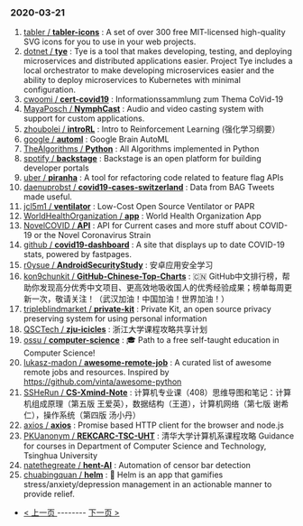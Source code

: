 ### 2020-03-21 
1. [
        tabler /
**tabler-icons**](https://github.com/tabler/tabler-icons) : A set of over 300 free MIT-licensed high-quality SVG icons for you to use in your web projects.
1. [
        dotnet /
**tye**](https://github.com/dotnet/tye) : Tye is a tool that makes developing, testing, and deploying microservices and distributed applications easier. Project Tye includes a local orchestrator to make developing microservices easier and the ability to deploy microservices to Kubernetes with minimal configuration.
1. [
        cwoomi /
**cert-covid19**](https://github.com/cwoomi/cert-covid19) : Informationssammlung zum Thema CoVid-19
1. [
        MayaPosch /
**NymphCast**](https://github.com/MayaPosch/NymphCast) : Audio and video casting system with support for custom applications.
1. [
        zhoubolei /
**introRL**](https://github.com/zhoubolei/introRL) : Intro to Reinforcement Learning (强化学习纲要）
1. [
        google /
**automl**](https://github.com/google/automl) : Google Brain AutoML
1. [
        TheAlgorithms /
**Python**](https://github.com/TheAlgorithms/Python) : All Algorithms implemented in Python
1. [
        spotify /
**backstage**](https://github.com/spotify/backstage) : Backstage is an open platform for building developer portals
1. [
        uber /
**piranha**](https://github.com/uber/piranha) : A tool for refactoring code related to feature flag APIs
1. [
        daenuprobst /
**covid19-cases-switzerland**](https://github.com/daenuprobst/covid19-cases-switzerland) : Data from BAG Tweets made useful.
1. [
        jcl5m1 /
**ventilator**](https://github.com/jcl5m1/ventilator) : Low-Cost Open Source Ventilator or PAPR
1. [
        WorldHealthOrganization /
**app**](https://github.com/WorldHealthOrganization/app) : World Health Organization App
1. [
        NovelCOVID /
**API**](https://github.com/NovelCOVID/API) : API for Current cases and more stuff about COVID-19 or the Novel Coronavirus Strain
1. [
        github /
**covid19-dashboard**](https://github.com/github/covid19-dashboard) : A site that displays up to date COVID-19 stats, powered by fastpages.
1. [
        r0ysue /
**AndroidSecurityStudy**](https://github.com/r0ysue/AndroidSecurityStudy) : 安卓应用安全学习
1. [
        kon9chunkit /
**GitHub-Chinese-Top-Charts**](https://github.com/kon9chunkit/GitHub-Chinese-Top-Charts) : 🇨🇳 GitHub中文排行榜，帮助你发现高分优秀中文项目、更高效地吸收国人的优秀经验成果；榜单每周更新一次，敬请关注！（武汉加油！中国加油！世界加油！）
1. [
        tripleblindmarket /
**private-kit**](https://github.com/tripleblindmarket/private-kit) : Private Kit, an open source privacy preserving system for using personal information
1. [
        QSCTech /
**zju-icicles**](https://github.com/QSCTech/zju-icicles) : 浙江大学课程攻略共享计划
1. [
        ossu /
**computer-science**](https://github.com/ossu/computer-science) : 🎓 Path to a free self-taught education in Computer Science!
1. [
        lukasz-madon /
**awesome-remote-job**](https://github.com/lukasz-madon/awesome-remote-job) : A curated list of awesome remote jobs and resources. Inspired by https://github.com/vinta/awesome-python
1. [
        SSHeRun /
**CS-Xmind-Note**](https://github.com/SSHeRun/CS-Xmind-Note) : 计算机专业课（408）思维导图和笔记：计算机组成原理（第五版 王爱英），数据结构（王道），计算机网络（第七版 谢希仁），操作系统（第四版 汤小丹）
1. [
        axios /
**axios**](https://github.com/axios/axios) : Promise based HTTP client for the browser and node.js
1. [
        PKUanonym /
**REKCARC-TSC-UHT**](https://github.com/PKUanonym/REKCARC-TSC-UHT) : 清华大学计算机系课程攻略 Guidance for courses in Department of Computer Science and Technology, Tsinghua University
1. [
        natethegreate /
**hent-AI**](https://github.com/natethegreate/hent-AI) : Automation of censor bar detection
1. [
        chuabingquan /
**helm**](https://github.com/chuabingquan/helm) : 💪 Helm is an app that gamifies stress/anxiety/depression management in an actionable manner to provide relief. 

- [ < 上一页 ](https://github.com/able8/github-trending-daily-record/blob/master/2020-03-20.md) -------- [ 下一页 > ](https://github.com/able8/github-trending-daily-record/blob/master/2020-03-22.md)